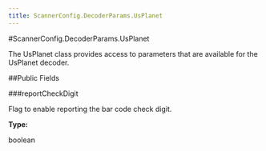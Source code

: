 ```yaml
---
title: ScannerConfig.DecoderParams.UsPlanet
---
```

#ScannerConfig.DecoderParams.UsPlanet

The UsPlanet class provides access to parameters that are available
 for the UsPlanet decoder.

##Public Fields

###reportCheckDigit

Flag to enable reporting the bar code check digit.

**Type:**

boolean

